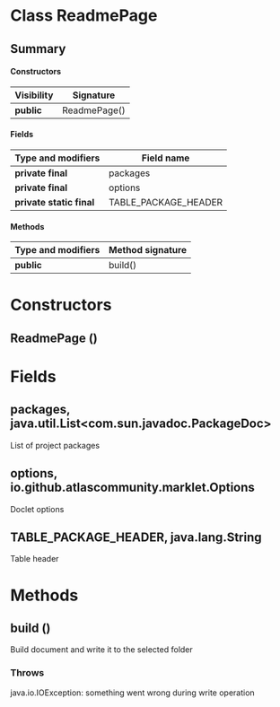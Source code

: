 Class ReadmePage
================
Summary
-------
#### Constructors
| Visibility | Signature    |
| ---------- | ------------ |
| **public** | ReadmePage() |
#### Fields
| Type and modifiers       | Field name           |
| ------------------------ | -------------------- |
| **private final**        | packages             |
| **private final**        | options              |
| **private static final** | TABLE_PACKAGE_HEADER |
#### Methods
| Type and modifiers | Method signature |
| ------------------ | ---------------- |
| **public**         | build()          |

Constructors
============
ReadmePage ()
-------------


Fields
======
packages, java.util.List<com.sun.javadoc.PackageDoc>
----------------------------------------------------
List of project packages

options, io.github.atlascommunity.marklet.Options
-------------------------------------------------
Doclet options

TABLE_PACKAGE_HEADER, java.lang.String
--------------------------------------
Table header


Methods
=======
build ()
--------
Build document and write it to the selected folder
### Throws
java.io.IOException: something went wrong during write operation



